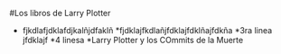 #Los libros de Larry Plotter

* fjkdlafjdklafdjkalñjdfaklñ
*fjdklajfkdlañjfdklajfdklñajfdkña
*3ra linea jfdklajf
*4 linesa
*Larry Plotter y los COmmits de la Muerte
